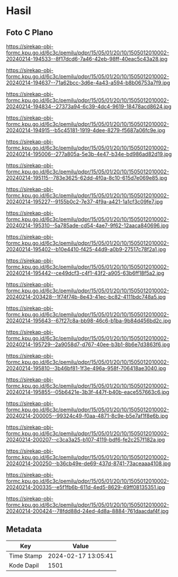 # Hasil

## Foto C Plano

https://sirekap-obj-formc.kpu.go.id/6c3c/pemilu/pdpr/15/05/01/20/10/1505012010002-20240214-194533--8f17dcd6-7a46-42eb-98ff-40eac5c43a28.jpg

https://sirekap-obj-formc.kpu.go.id/6c3c/pemilu/pdpr/15/05/01/20/10/1505012010002-20240214-194637--71a62bcc-3d6e-4a43-a594-b8b06753a7f9.jpg

https://sirekap-obj-formc.kpu.go.id/6c3c/pemilu/pdpr/15/05/01/20/10/1505012010002-20240214-194834--27373a94-6c39-4dc4-9619-18478acd8624.jpg

https://sirekap-obj-formc.kpu.go.id/6c3c/pemilu/pdpr/15/05/01/20/10/1505012010002-20240214-194915--b5c45181-1919-4dee-8279-f5687a06fc9e.jpg

https://sirekap-obj-formc.kpu.go.id/6c3c/pemilu/pdpr/15/05/01/20/10/1505012010002-20240214-195006--277a805a-5e3b-4e47-b34e-bd986ad82d19.jpg

https://sirekap-obj-formc.kpu.go.id/6c3c/pemilu/pdpr/15/05/01/20/10/1505012010002-20240214-195115--783e3625-62dd-4f0a-8c10-615d7e069e85.jpg

https://sirekap-obj-formc.kpu.go.id/6c3c/pemilu/pdpr/15/05/01/20/10/1505012010002-20240214-195227--9155b0c2-7e37-4f9a-a421-1a1cf3c09fe7.jpg

https://sirekap-obj-formc.kpu.go.id/6c3c/pemilu/pdpr/15/05/01/20/10/1505012010002-20240214-195310--5a785ade-cd54-4ae7-9f62-12aaca840696.jpg

https://sirekap-obj-formc.kpu.go.id/6c3c/pemilu/pdpr/15/05/01/20/10/1505012010002-20240214-195402--b10e4410-f425-44d9-a0b9-27517c78f2a1.jpg

https://sirekap-obj-formc.kpu.go.id/6c3c/pemilu/pdpr/15/05/01/20/10/1505012010002-20240214-195442--ce49dcf3-c4f1-43f2-a905-63b6ff18f5a2.jpg

https://sirekap-obj-formc.kpu.go.id/6c3c/pemilu/pdpr/15/05/01/20/10/1505012010002-20240214-203428--1f74f74b-8e43-41ec-bc82-4111bdc748a5.jpg

https://sirekap-obj-formc.kpu.go.id/6c3c/pemilu/pdpr/15/05/01/20/10/1505012010002-20240214-195643--67f27c8a-bb98-46c6-b1ba-9b84d456bd2c.jpg

https://sirekap-obj-formc.kpu.go.id/6c3c/pemilu/pdpr/15/05/01/20/10/1505012010002-20240214-195729--2a9058d7-d767-40ee-b3b1-8b6e7d3863f6.jpg

https://sirekap-obj-formc.kpu.go.id/6c3c/pemilu/pdpr/15/05/01/20/10/1505012010002-20240214-195810--3b46bf81-1f3e-496a-958f-706418ae3040.jpg

https://sirekap-obj-formc.kpu.go.id/6c3c/pemilu/pdpr/15/05/01/20/10/1505012010002-20240214-195855--05b6421e-3b3f-447f-b40b-eace557663c6.jpg

https://sirekap-obj-formc.kpu.go.id/6c3c/pemilu/pdpr/15/05/01/20/10/1505012010002-20240214-200005--99324c49-f0aa-4871-8c9e-b5e7af1f8e6b.jpg

https://sirekap-obj-formc.kpu.go.id/6c3c/pemilu/pdpr/15/05/01/20/10/1505012010002-20240214-200207--c3ca3a25-b107-4119-bdf6-fe2c257f182a.jpg

https://sirekap-obj-formc.kpu.go.id/6c3c/pemilu/pdpr/15/05/01/20/10/1505012010002-20240214-200250--b36cb49e-de69-437d-8741-73aceaaa4108.jpg

https://sirekap-obj-formc.kpu.go.id/6c3c/pemilu/pdpr/15/05/01/20/10/1505012010002-20240214-200335--e5f1fb6b-611d-4ed5-8629-49ff08135351.jpg

https://sirekap-obj-formc.kpu.go.id/6c3c/pemilu/pdpr/15/05/01/20/10/1505012010002-20240214-200424--78fdd88d-24ed-4d8a-8884-761daacdaf4f.jpg


## Metadata

| Key        | Value               |
| ---------- | ------------------- |
| Time Stamp | 2024-02-17 13:05:41 |
| Kode Dapil | 1501                |



